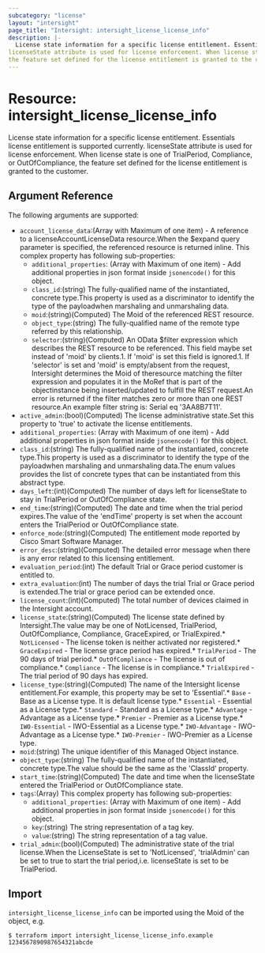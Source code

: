 ```yaml
---
subcategory: "license"
layout: "intersight"
page_title: "Intersight: intersight_license_license_info"
description: |-
  License state information for a specific license entitlement. Essentials license entitlement is supported currently.
licenseState attribute is used for license enforcement. When license state is one of TrialPeriod, Compliance, or OutOfCompliance,
the feature set defined for the license entitlement is granted to the customer.
---
```


# Resource: intersight_license_license_info
License state information for a specific license entitlement. Essentials license entitlement is supported currently.
licenseState attribute is used for license enforcement. When license state is one of TrialPeriod, Compliance, or OutOfCompliance,
the feature set defined for the license entitlement is granted to the customer.
## Argument Reference
The following arguments are supported:
* `account_license_data`:(Array with Maximum of one item) - A reference to a licenseAccountLicenseData resource.When the $expand query parameter is specified, the referenced resource is returned inline. 
This complex property has following sub-properties:
  + `additional_properties`:
(Array with Maximum of one item) - Add additional properties in json format inside `jsonencode()` for this object.
  + `class_id`:(string) The fully-qualified name of the instantiated, concrete type.This property is used as a discriminator to identify the type of the payloadwhen marshaling and unmarshaling data. 
  + `moid`:(string)(Computed) The Moid of the referenced REST resource. 
  + `object_type`:(string) The fully-qualified name of the remote type referred by this relationship. 
  + `selector`:(string)(Computed) An OData $filter expression which describes the REST resource to be referenced. This field maybe set instead of 'moid' by clients.1. If 'moid' is set this field is ignored.1. If 'selector' is set and 'moid' is empty/absent from the request, Intersight determines the Moid of theresource matching the filter expression and populates it in the MoRef that is part of the objectinstance being inserted/updated to fulfill the REST request.An error is returned if the filter matches zero or more than one REST resource.An example filter string is: Serial eq '3AA8B7T11'. 
* `active_admin`:(bool)(Computed) The license administrative state.Set this property to 'true' to activate the license entitlements. 
* `additional_properties`:
(Array with Maximum of one item) - Add additional properties in json format inside `jsonencode()` for this object.
* `class_id`:(string) The fully-qualified name of the instantiated, concrete type.This property is used as a discriminator to identify the type of the payloadwhen marshaling and unmarshaling data.The enum values provides the list of concrete types that can be instantiated from this abstract type. 
* `days_left`:(int)(Computed) The number of days left for licenseState to stay in TrialPeriod or OutOfCompliance state. 
* `end_time`:(string)(Computed) The date and time when the trial period expires.The value of the 'endTime' property is set when the account enters the TrialPeriod or OutOfCompliance state. 
* `enforce_mode`:(string)(Computed) The entitlement mode reported by Cisco Smart Software Manager. 
* `error_desc`:(string)(Computed) The detailed error message when there is any error related to this licensing entitlement. 
* `evaluation_period`:(int) The default Trial or Grace period customer is entitled to. 
* `extra_evaluation`:(int) The number of days the trial Trial or Grace period is extended.The trial or grace period can be extended once. 
* `license_count`:(int)(Computed) The total number of devices claimed in the Intersight account. 
* `license_state`:(string)(Computed) The license state defined by Intersight.The value may be one of NotLicensed, TrialPeriod, OutOfCompliance, Compliance, GraceExpired, or TrialExpired.* `NotLicensed` - The license token is neither activated nor registered.* `GraceExpired` - The license grace period has expired.* `TrialPeriod` - The 90 days of trial period.* `OutOfCompliance` - The license is out of compliance.* `Compliance` - The license is in compliance.* `TrialExpired` - The trial period of 90 days has expired. 
* `license_type`:(string)(Computed) The name of the Intersight license entitlement.For example, this property may be set to 'Essential'.* `Base` - Base as a License type. It is default license type.* `Essential` - Essential as a License type.* `Standard` - Standard as a License type.* `Advantage` - Advantage as a License type.* `Premier` - Premier as a License type.* `IWO-Essential` - IWO-Essential as a License type.* `IWO-Advantage` - IWO-Advantage as a License type.* `IWO-Premier` - IWO-Premier as a License type. 
* `moid`:(string) The unique identifier of this Managed Object instance. 
* `object_type`:(string) The fully-qualified name of the instantiated, concrete type.The value should be the same as the 'ClassId' property. 
* `start_time`:(string)(Computed) The date and time when the licenseState entered the TrialPeriod or OutOfCompliance state. 
* `tags`:(Array)
This complex property has following sub-properties:
  + `additional_properties`:
(Array with Maximum of one item) - Add additional properties in json format inside `jsonencode()` for this object.
  + `key`:(string) The string representation of a tag key. 
  + `value`:(string) The string representation of a tag value. 
* `trial_admin`:(bool)(Computed) The administrative state of the trial license.When the LicenseState is set to 'NotLicensed', 'trialAdmin' can be set to true to start the trial period,i.e. licenseState is set to be TrialPeriod. 


## Import
`intersight_license_license_info` can be imported using the Moid of the object, e.g.
```
$ terraform import intersight_license_license_info.example 1234567890987654321abcde
```